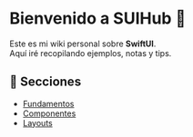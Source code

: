 # Bienvenido a SUIHub 👋

Este es mi wiki personal sobre **SwiftUI**.  
Aquí iré recopilando ejemplos, notas y tips.

## 📖 Secciones
- [Fundamentos](fundamentos.md)
- [Componentes](componentes.md)
- [Layouts](layouts.md)
